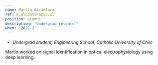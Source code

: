 ```yaml
---
name: Martín Alcántara
ref: m.alcantara@uc.cl
position: alumni
description: 'Undergrad research'
when: '2022-2'
---
```


- _Undergrad student, Engineering School, Catholic University of Chile_

Martín worked on signal identification in optical electrophysiology using deep learning.